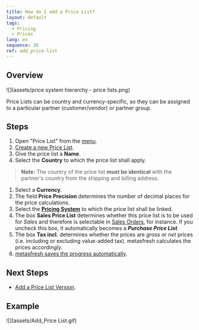```yaml
---
title: How do I add a Price List?
layout: default
tags:
  - Pricing
  - Prices
lang: en
sequence: 30
ref: add_price-list
---
```


## Overview
![](assets/price system hierarchy - price lists.png)

Price Lists can be country and currency-specific, so they can be assigned to a particular partner (customer/vendor) or partner group.

## Steps
1. Open "Price List" from the [menu](Menu).
1. [Create a new Price List](New_Record_Window).
1. Give the price list a **Name**.
1. Select the **Country** to which the price list shall apply.
 >**Note:** The country of the price list **must be identical** with the partner's country from the shipping and billing address.

1. Select a **Currency**.
1. The field **Price Precision** determines the number of decimal places for the price calculations.
1. Select the **[Pricing System](Add_price-system)** to which the price list shall be linked.
1. The box **Sales Price List** determines whether this price list is to be used for *Sales* and therefore is selectable in [Sales Orders](SalesOrder_recording), for instance. If you uncheck this box, it automatically becomes a ***Purchase Price List***.
1. The box **Tax incl.** determines whether the prices are *gross* or *net* prices (i.e. including or excluding value-added tax). metasfresh calculates the prices accordingly.
1. [metasfresh saves the progress automatically](Saveindicator).

## Next Steps
- [Add a Price List Version](Add_price-list-version).

## Example
![](assets/Add_Price List.gif)

